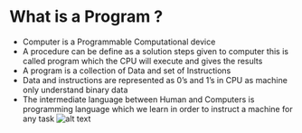# What is a Program ?

- Computer is a Programmable Computational device
- A procedure can be define as a solution steps given to computer
this is called program which the CPU will execute and gives the
results
- A program is a collection of Data and set of Instructions
- Data and instructions are represented as 0’s and 1’s in CPU as
machine only understand binary data
- The intermediate language between Human and Computers is
programming language which we learn in order to instruct a
machine for any task
![alt text](https://github.com/[username]/[reponame]/blob/[branch]/image.jpg?raw=true])
